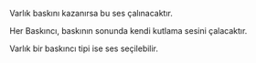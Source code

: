 Varlık baskını kazanırsa bu ses çalınacaktır.

Her Baskıncı, baskının sonunda kendi kutlama sesini çalacaktır.

Varlık bir baskıncı tipi ise ses seçilebilir.
